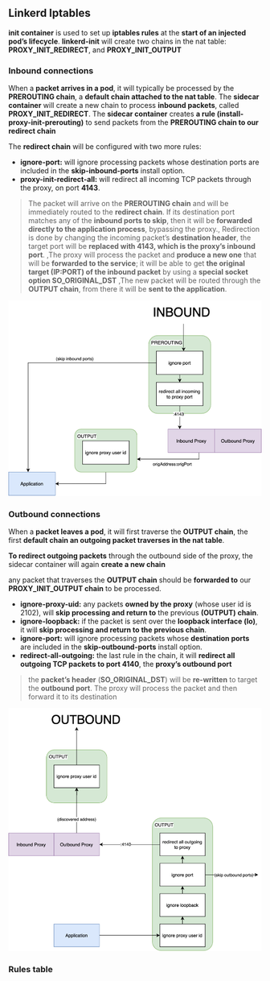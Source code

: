 ## Linkerd Iptables

**init container** is used to set up **iptables rules** at the **start of an injected pod’s lifecycle**.
**linkerd-init** will create two chains in the nat table: **PROXY_INIT_REDIRECT**, and **PROXY_INIT_OUTPUT**

### Inbound connections

When a **packet arrives in a pod**, it will typically be processed by the **PREROUTING chain**, a **default chain attached to the nat table**.
The **sidecar container** will create a new chain to process **inbound packets**, called **PROXY_INIT_REDIRECT**.
The **sidecar container** creates **a rule (install-proxy-init-prerouting)** to send packets from the **PREROUTING chain to our redirect chain**

The **redirect chain** will be configured with two more rules:

* **ignore-port:** will ignore processing packets whose destination ports are included in the **skip-inbound-ports** install option.
* **proxy-init-redirect-all:** will redirect all incoming TCP packets through the proxy, on port **4143**.

> The packet will arrive on the **PREROUTING chain** and will be immediately routed to the **redirect chain**. If its destination port matches any of the **inbound ports to skip**, then it will be **forwarded directly to the application process**, bypassing the proxy., Redirection is done by changing the incoming packet’s **destination header**, the target port will be **replaced with 4143, which is the proxy’s inbound port**. ,The proxy will process the packet and **produce a new one** that will be **forwarded to the service**; it will be able to get **the original target (IP:PORT) of the inbound packet** by using a **special socket option SO_ORIGINAL_DST** ,The new packet will be routed through the **OUTPUT chain**, from there it will be **sent to the application**.

![iptables Inbound connections](./images/iptables-Inbound-connections.png)

### Outbound connections

When a **packet leaves a pod**, it will first traverse the **OUTPUT chain**, the first **default chain an outgoing packet traverses in the nat table**.

**To redirect outgoing packets** through the outbound side of the proxy, the sidecar container will again **create a new chain**

any packet that traverses the **OUTPUT chain** should be **forwarded to** our **PROXY_INIT_OUTPUT chain** to be processed.

* **ignore-proxy-uid:** any packets **owned by the proxy** (whose user id is 2102), will **skip processing and return to** the previous **(OUTPUT) chain**.
* **ignore-loopback:** if the packet is sent over the **loopback interface (lo)**, it will **skip processing and return to the previous chain**.
* **ignore-port:** will ignore processing packets whose **destination ports** are included in the **skip-outbound-ports** install option.
* **redirect-all-outgoing:** the last rule in the chain, it will **redirect all outgoing TCP packets to port 4140**, the **proxy’s outbound port**

> the **packet’s header** (**SO_ORIGINAL_DST**) will be **re-written** to target the **outbound port**. The proxy will process the packet and then forward it to its destination

![iptables Outbound connections](./images/iptables-outbound-connections.png)

### Rules table
